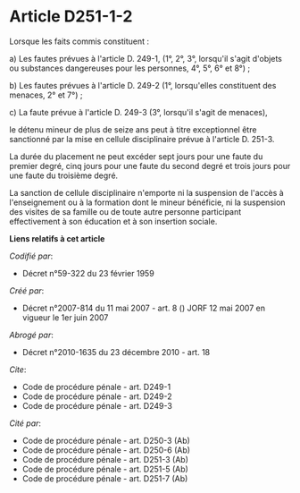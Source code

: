# Article D251-1-2

Lorsque les faits commis constituent :

a) Les fautes prévues à l'article D. 249-1, (1°, 2°, 3°, lorsqu'il s'agit d'objets ou substances dangereuses pour les
personnes, 4°, 5°, 6° et 8°) ;

b) Les fautes prévues à l'article D. 249-2 (1°, lorsqu'elles constituent des menaces, 2° et 7°) ;

c) La faute prévue à l'article D. 249-3 (3°, lorsqu'il s'agit de menaces),

le détenu mineur de plus de seize ans peut à titre exceptionnel être sanctionné par la mise en cellule disciplinaire prévue à
l'article D. 251-3.

La durée du placement ne peut excéder sept jours pour une faute du premier degré, cinq jours pour une faute du second degré
et trois jours pour une faute du troisième degré.

La sanction de cellule disciplinaire n'emporte ni la suspension de l'accès à l'enseignement ou à la formation dont le mineur
bénéficie, ni la suspension des visites de sa famille ou de toute autre personne participant effectivement à son éducation et
à son insertion sociale.

**Liens relatifs à cet article**

_Codifié par_:

  - Décret n°59-322 du 23 février 1959

_Créé par_:

  - Décret n°2007-814 du 11 mai 2007 - art. 8 () JORF 12 mai 2007 en vigueur le 1er juin 2007

_Abrogé par_:

  - Décret n°2010-1635 du 23 décembre 2010 - art. 18

_Cite_:

  - Code de procédure pénale - art. D249-1
  - Code de procédure pénale - art. D249-2
  - Code de procédure pénale - art. D249-3

_Cité par_:

  - Code de procédure pénale - art. D250-3 (Ab)
  - Code de procédure pénale - art. D250-6 (Ab)
  - Code de procédure pénale - art. D251-3 (Ab)
  - Code de procédure pénale - art. D251-5 (Ab)
  - Code de procédure pénale - art. D251-7 (Ab)

